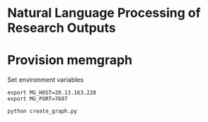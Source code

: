 # Natural Language Processing of Research Outputs

# Provision memgraph

Set environment variables

    export MG_HOST=20.13.163.228
    export MG_PORT=7687

    python create_graph.py